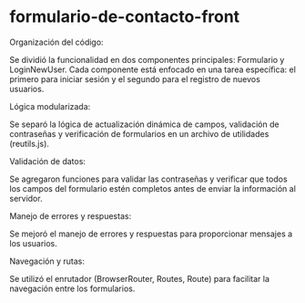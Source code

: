 # formulario-de-contacto-front

Organización del código:

Se dividió la funcionalidad en dos componentes principales: Formulario y LoginNewUser.
Cada componente está enfocado en una tarea específica: el primero para iniciar sesión y el segundo para el registro de nuevos usuarios.

Lógica modularizada:

Se separó la lógica de actualización dinámica de campos, validación de contraseñas y verificación de formularios en un archivo de utilidades (reutils.js).

Validación de datos:

Se agregaron funciones para validar las contraseñas y verificar que todos los campos del formulario estén completos antes de enviar la información al servidor.

Manejo de errores y respuestas:

Se mejoró el manejo de errores y respuestas para proporcionar mensajes a los usuarios.

Navegación y rutas:

Se utilizó el enrutador (BrowserRouter, Routes, Route) para facilitar la navegación entre los formularios.






